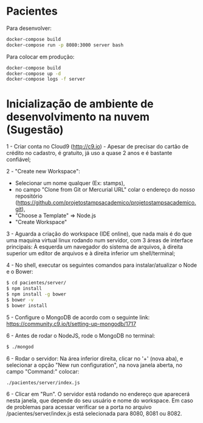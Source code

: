 # Pacientes

Para desenvolver:
```bash
docker-compose build
docker-compose run -p 8080:3000 server bash
```

Para colocar em produção:
```bash
docker-compose build
docker-compose up -d
docker-compose logs -f server
```


# Inicialização de ambiente de desenvolvimento na nuvem (Sugestão)

1 - Criar conta no Cloud9 (http://c9.io) - Apesar de precisar do cartão de crédito no cadastro, é gratuito, já uso a quase 2 anos e é bastante confiável;

2 - "Create new Workspace":
- Selecionar um nome qualquer (Ex: stamps), 
- no campo "Clone from Git or Mercurial URL" colar o endereço do nosso repositório (https://github.com/projetostampsacademico/projetostampsacademico.git),
- "Choose a Template" => Node.js
- "Create Workspace" 

3 - Aguarda a criação do workspace (IDE online), que nada mais é do que uma maquina virtual linux rodando num servidor, com 3 áreas de interface principais: À esquerda um navegador do sistema de arquivos, à direita superior um editor de arquivos e à direita inferior um shell/terminal;

4 - No shell, executar os seguintes comandos para instalar/atualizar o Node e o Bower:
```sh
$ cd pacientes/server/
$ npm install
$ npm install -g bower
$ bower -v
$ bower install
```
5 - Configure o MongoDB de acordo com o seguinte link:
https://community.c9.io/t/setting-up-mongodb/1717

6 - Antes de rodar o NodeJS, rode o MongoDB no terminal:
```sh
$ ./mongod
```

6 - Rodar o servidor: Na área inferior direita, clicar no '+' (nova aba), e selecionar a opção "New run configuration", na nova janela aberta, no campo "Command:" colocar:
```bash
./pacientes/server/index.js
```

6 - Clicar em "Run". O servidor está rodando no endereço que aparecerá nesta janela, que depende do seu usuário e nome do workspace. Em caso de problemas para acessar verificar se a porta no arquivo /pacientes/server/index.js está selecionada para 8080, 8081 ou 8082.
